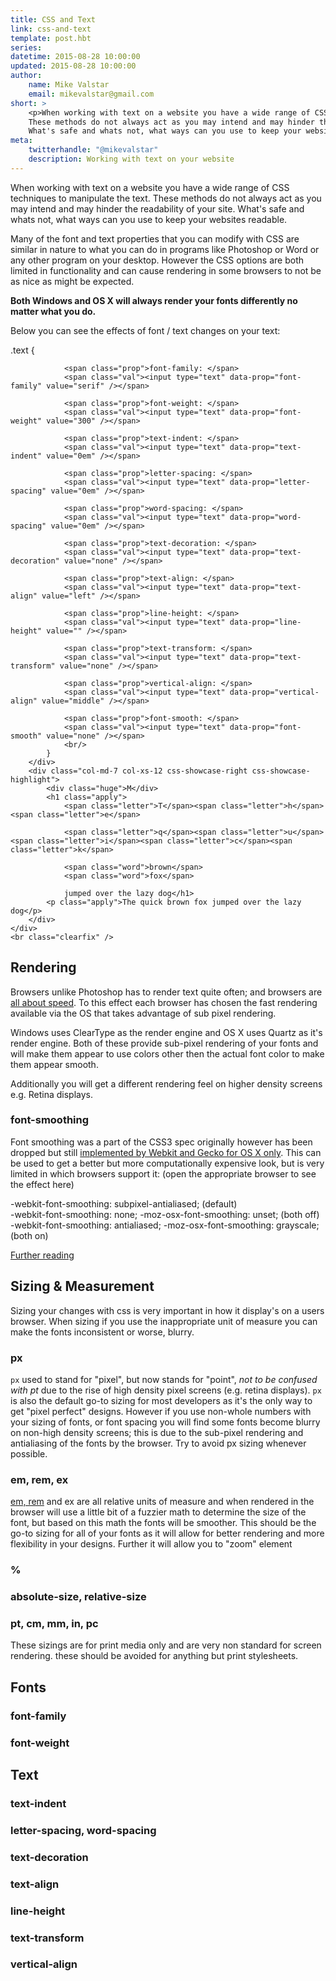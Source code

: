 ```yaml
---
title: CSS and Text
link: css-and-text
template: post.hbt
series:
datetime: 2015-08-28 10:00:00
updated: 2015-08-28 10:00:00
author:
    name: Mike Valstar
    email: mikevalstar@gmail.com
short: >
    <p>When working with text on a website you have a wide range of CSS techniques to manipulate the text.
    These methods do not always act as you may intend and may hinder the readability of your site.
    What's safe and whats not, what ways can you use to keep your websites readable.</p>
meta:
    twitterhandle: "@mikevalstar"
    description: Working with text on your website
---
```


When working with text on a website you have a wide range of CSS techniques to manipulate the text.
These methods do not always act as you may intend and may hinder the readability of your site.
What's safe and whats not, what ways can you use to keep your websites readable.

Many of the font and text properties that you can modify with CSS are similar in nature to what you can do in programs like Photoshop or Word or any other program on your desktop. However the CSS options are both limited in functionality and can cause rendering in some browsers to not be as nice as might be expected.

**Both Windows and OS X will always render your fonts differently no matter what you do.**

Below you can see the effects of font / text changes on your text:

<div class="css-showcase">
    <div class="row">
        <div class="col-md-5 col-xs-12 css-showcase-left css-showcase-css">
            <span class="class">.text</span> {<br/>

                <span class="prop">font-family: </span>
                <span class="val"><input type="text" data-prop="font-family" value="serif" /></span>

                <span class="prop">font-weight: </span>
                <span class="val"><input type="text" data-prop="font-weight" value="300" /></span>

                <span class="prop">text-indent: </span>
                <span class="val"><input type="text" data-prop="text-indent" value="0em" /></span>

                <span class="prop">letter-spacing: </span>
                <span class="val"><input type="text" data-prop="letter-spacing" value="0em" /></span>

                <span class="prop">word-spacing: </span>
                <span class="val"><input type="text" data-prop="word-spacing" value="0em" /></span>

                <span class="prop">text-decoration: </span>
                <span class="val"><input type="text" data-prop="text-decoration" value="none" /></span>

                <span class="prop">text-align: </span>
                <span class="val"><input type="text" data-prop="text-align" value="left" /></span>

                <span class="prop">line-height: </span>
                <span class="val"><input type="text" data-prop="line-height" value="" /></span>

                <span class="prop">text-transform: </span>
                <span class="val"><input type="text" data-prop="text-transform" value="none" /></span>

                <span class="prop">vertical-align: </span>
                <span class="val"><input type="text" data-prop="vertical-align" value="middle" /></span>

                <span class="prop">font-smooth: </span>
                <span class="val"><input type="text" data-prop="font-smooth" value="none" /></span>
                <br/>
            }
        </div>
        <div class="col-md-7 col-xs-12 css-showcase-right css-showcase-highlight">
            <div class="huge">M</div>
            <h1 class="apply">
                <span class="letter">T</span><span class="letter">h</span><span class="letter">e</span>

                <span class="letter">q</span><span class="letter">u</span><span class="letter">i</span><span class="letter">c</span><span class="letter">k</span>

                <span class="word">brown</span>
                <span class="word">fox</span>

                jumped over the lazy dog</h1>
            <p class="apply">The quick brown fox jumped over the lazy dog</p>
        </div>
    </div>
    <br class="clearfix" />
</div>

## Rendering

Browsers unlike Photoshop has to render text quite often; and browsers are [all about speed](https://www.youtube.com/watch?v=nCgQDjiotG0). To this effect each browser has chosen the fast rendering available via the OS that takes advantage of sub pixel rendering.

Windows uses ClearType as the render engine and OS X uses Quartz as it's render engine. Both of these provide sub-pixel rendering of your fonts and will make them appear to use colors other then the actual font color to make them appear smooth.

Additionally you will get a different rendering feel on higher density screens e.g. Retina displays.

### font-smoothing

Font smoothing was a part of the CSS3 spec originally however has been dropped but still [implemented by Webkit and Gecko for OS X only](https://developer.mozilla.org/en-US/docs/Web/CSS/font-smooth). This can be used to get a better but more computationally expensive look, but is very limited in which browsers support it: (open the appropriate browser to see the effect here)

<div style="-webkit-font-smoothing: subpixel-antialiased;">-webkit-font-smoothing: subpixel-antialiased; (default)</div>
<div style="-webkit-font-smoothing: none; -moz-osx-font-smoothing: unset;">-webkit-font-smoothing: none; -moz-osx-font-smoothing: unset; (both off)</div>
<div style="-webkit-font-smoothing: antialiased; -moz-osx-font-smoothing: grayscale;">-webkit-font-smoothing: antialiased; -moz-osx-font-smoothing: grayscale; (both on)</div>

[Further reading](http://szafranek.net/works/articles/font-smoothing-explained/)

## Sizing & Measurement
Sizing your changes with css is very important in how it display's on a users browser. When sizing if you use the inappropriate unit of measure you can make the fonts inconsistent or worse, blurry.

### px
`px` used to stand for "pixel", but now stands for "point", *not to be confused with pt* due to the rise of high density pixel screens (e.g. retina displays). `px` is also the default go-to sizing for most developers as it's the only way to get "pixel perfect" designs. However if you use non-whole numbers with your sizing of fonts, or font spacing you will find some fonts become blurry on non-high density screens; this is due to the sub-pixel rendering and antialiasing of the fonts by the browser. Try to avoid px sizing whenever possible.

### em, rem, ex
[em, rem](https://j.eremy.net/confused-about-rem-and-em/) and ex are all relative units of measure and when rendered in the browser will use a little bit of a fuzzier math to determine the size of the font, but based on this math the fonts will be smoother. This should be the go-to sizing for all of your fonts as it will allow for better rendering and more flexibility in your designs.  Further it will allow you to "zoom" element 

### %

### absolute-size, relative-size

### pt, cm, mm, in, pc
These sizings are for print media only and are very non standard for screen rendering. these should be avoided for anything but print stylesheets.

## Fonts

### font-family

### font-weight

## Text

### text-indent
### letter-spacing, word-spacing
### text-decoration
### text-align
### line-height
### text-transform
### vertical-align

<script>
$(function(){

    $( ".css-showcase input" ).change( function() {
        var $ele = $(this);
        var prop = $ele.data( "prop" );
        var val = $ele.val();

        $('.apply').css(prop, val);
    } );

})
</script>
